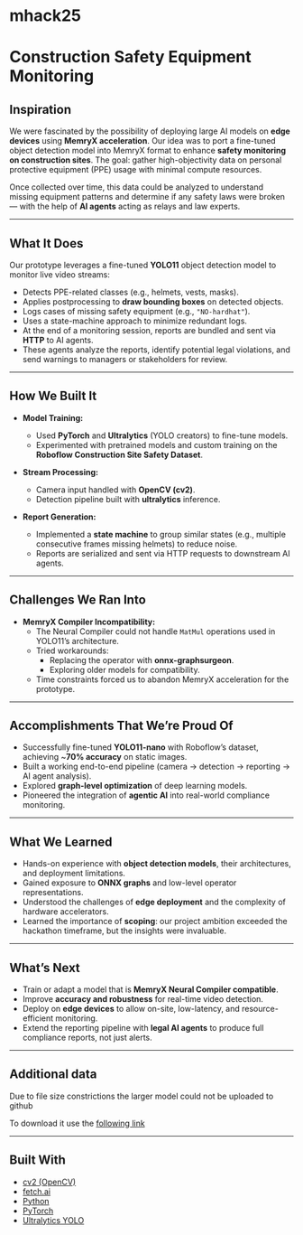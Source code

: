 # mhack25
# Construction Safety Equipment Monitoring

## Inspiration  
We were fascinated by the possibility of deploying large AI models on **edge devices** using **MemryX acceleration**. Our idea was to port a fine-tuned object detection model into MemryX format to enhance **safety monitoring on construction sites**. The goal: gather high-objectivity data on personal protective equipment (PPE) usage with minimal compute resources.  

Once collected over time, this data could be analyzed to understand missing equipment patterns and determine if any safety laws were broken — with the help of **AI agents** acting as relays and law experts.

---

## What It Does  
Our prototype leverages a fine-tuned **YOLO11** object detection model to monitor live video streams:  
- Detects PPE-related classes (e.g., helmets, vests, masks).  
- Applies postprocessing to **draw bounding boxes** on detected objects.  
- Logs cases of missing safety equipment (e.g., `"NO-hardhat"`).  
- Uses a state-machine approach to minimize redundant logs.  
- At the end of a monitoring session, reports are bundled and sent via **HTTP** to AI agents.  
- These agents analyze the reports, identify potential legal violations, and send warnings to managers or stakeholders for review.

---

## How We Built It  
- **Model Training:**  
  - Used **PyTorch** and **Ultralytics** (YOLO creators) to fine-tune models.  
  - Experimented with pretrained models and custom training on the **Roboflow Construction Site Safety Dataset**.  

- **Stream Processing:**  
  - Camera input handled with **OpenCV (cv2)**.  
  - Detection pipeline built with **ultralytics** inference.  

- **Report Generation:**  
  - Implemented a **state machine** to group similar states (e.g., multiple consecutive frames missing helmets) to reduce noise.  
  - Reports are serialized and sent via HTTP requests to downstream AI agents.  

---

## Challenges We Ran Into  
- **MemryX Compiler Incompatibility:**  
  - The Neural Compiler could not handle `MatMul` operations used in YOLO11’s architecture.  
  - Tried workarounds:  
    - Replacing the operator with **onnx-graphsurgeon**.  
    - Exploring older models for compatibility.  
  - Time constraints forced us to abandon MemryX acceleration for the prototype.  

---

## Accomplishments That We’re Proud Of  
- Successfully fine-tuned **YOLO11-nano** with Roboflow’s dataset, achieving ~**70% accuracy** on static images.  
- Built a working end-to-end pipeline (camera → detection → reporting → AI agent analysis).  
- Explored **graph-level optimization** of deep learning models.  
- Pioneered the integration of **agentic AI** into real-world compliance monitoring.  

---

## What We Learned  
- Hands-on experience with **object detection models**, their architectures, and deployment limitations.  
- Gained exposure to **ONNX graphs** and low-level operator representations.  
- Understood the challenges of **edge deployment** and the complexity of hardware accelerators.  
- Learned the importance of **scoping**: our project ambition exceeded the hackathon timeframe, but the insights were invaluable.  

---

## What’s Next  
- Train or adapt a model that is **MemryX Neural Compiler compatible**.  
- Improve **accuracy and robustness** for real-time video detection.  
- Deploy on **edge devices** to allow on-site, low-latency, and resource-efficient monitoring.  
- Extend the reporting pipeline with **legal AI agents** to produce full compliance reports, not just alerts.  

---

## Additional data

Due to file size constrictions the larger model could not be uploaded to github

To download it use the [following link](https://www.dropbox.com/scl/fi/h7b1iqpsd1dc6hbrq3aiw/best_yolo11m.pt?rlkey=u7xmn53wrjmylpwcs2mwb7kmk&st=4kr8jjey&dl=0)

---

## Built With  
- [cv2 (OpenCV)](https://opencv.org/)  
- [fetch.ai](https://fetch.ai/)  
- [Python](https://www.python.org/)  
- [PyTorch](https://pytorch.org/)  
- [Ultralytics YOLO](https://github.com/ultralytics/ultralytics)  


